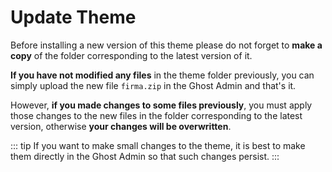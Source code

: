 # Update Theme

Before installing a new version of this theme please do not forget to **make a copy** of the folder corresponding to the latest version of it.

**If you have not modified any files** in the theme folder previously, you can simply upload the new file `firma.zip` in the Ghost Admin and that's it.

However, **if you made changes to some files previously**, you must apply those changes to the new files in the folder corresponding to the latest version, otherwise **your changes will be overwritten**.

::: tip
If you want to make small changes to the theme, it is best to make them directly in the Ghost Admin so that such changes persist.
:::
